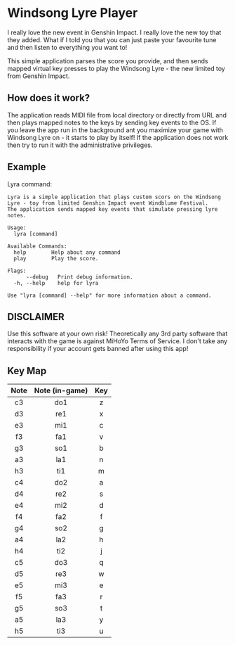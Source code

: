 # Windsong Lyre Player

I really love the new event in Genshin Impact. I really love the new toy that they added. What if I told you that you can just paste your favourite tune and then listen to everything you want to!

This simple application parses the score you provide, and then sends mapped virtual key presses to play the Windsong Lyre - the new limited toy from Genshin Impact.

## How does it work?

The application reads MIDI file from local directory or directly from URL and then plays mapped notes to the keys by sending key events to the OS. If you leave the app run in the background ant you maximize your game with Windsong Lyre on - it starts to play by itself! If the application does not work then try to run it with the administrative privileges.

## Example
Lyra command:
```
Lyra is a simple application that plays custom scors on the Windsong Lyre - toy from limited Genshin Impact event Windblume Festival.
The application sends mapped key events that simulate pressing lyre notes.

Usage:
  lyra [command]

Available Commands:
  help        Help about any command
  play        Play the score.

Flags:
      --debug   Print debug information.
  -h, --help    help for lyra

Use "lyra [command] --help" for more information about a command.

```

## DISCLAIMER
Use this software at your own risk! Theoretically any 3rd party software that interacts with the game is against MiHoYo Terms of Service. I don't take any responsibility if your account gets banned after using this app!

## Key Map

|Note|Note (in-game)|Key|
|:---:|:---:|:---:|
|c3|do1|z|
|d3|re1|x|
|e3|mi1|c|
|f3|fa1|v|
|g3|so1|b|
|a3|la1|n|
|h3|ti1|m|
|c4|do2|a|
|d4|re2|s|
|e4|mi2|d|
|f4|fa2|f|
|g4|so2|g|
|a4|la2|h|
|h4|ti2|j|
|c5|do3|q|
|d5|re3|w|
|e5|mi3|e|
|f5|fa3|r|
|g5|so3|t|
|a5|la3|y|
|h5|ti3|u|